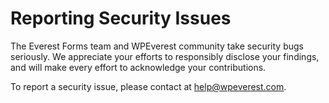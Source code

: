 # Reporting Security Issues

The Everest Forms team and WPEverest community take security bugs seriously. We appreciate your efforts to responsibly disclose your findings, and will make every effort to acknowledge your contributions.

To report a security issue, please contact at help@wpeverest.com.
